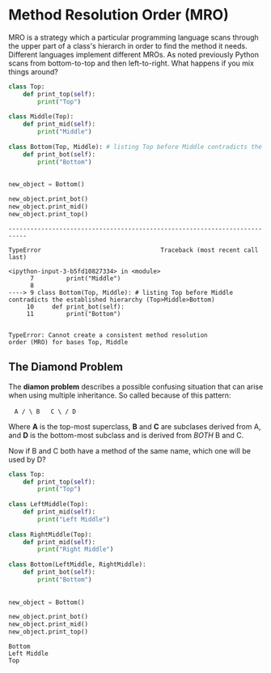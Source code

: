 # Method Resolution Order (MRO)
MRO is a strategy which a particular programming language scans through the upper part of a class's hierarch in order to find the method it needs. Different languages implement different MROs. As noted previously Python scans from bottom-to-top and then left-to-right. What happens if you mix things around?




```python
class Top:
    def print_top(self):
        print("Top")
        
class Middle(Top):
    def print_mid(self):
        print("Middle")
        
class Bottom(Top, Middle): # listing Top before Middle contradicts the established hierarchy (Top>Middle>Bottom)
    def print_bot(self):
        print("Bottom")
        
        
new_object = Bottom()

new_object.print_bot()
new_object.print_mid()
new_object.print_top()
```


    ---------------------------------------------------------------------------

    TypeError                                 Traceback (most recent call last)

    <ipython-input-3-b5fd10827334> in <module>
          7         print("Middle")
          8 
    ----> 9 class Bottom(Top, Middle): # listing Top before Middle contradicts the established hierarchy (Top>Middle>Bottom)
         10     def print_bot(self):
         11         print("Bottom")


    TypeError: Cannot create a consistent method resolution
    order (MRO) for bases Top, Middle


## The Diamond Problem
The __diamon problem__ describes a possible confusing situation that can arise when using multiple inheritance. So called because of this pattern:

&nbsp;&nbsp;&nbsp;`A
 / \
B   C
 \ /
  D
`

Where __A__ is the top-most superclass, __B__ and __C__ are subclases derived from A, and __D__ is the bottom-most subclass and is derived from *BOTH* B and C.

Now if B and C both have a method of the same name, which one will be used by D?


```python
class Top:
    def print_top(self):
        print("Top")
        
class LeftMiddle(Top):
    def print_mid(self):
        print("Left Middle")
        
class RightMiddle(Top):
    def print_mid(self):
        print("Right Middle")
        
class Bottom(LeftMiddle, RightMiddle): 
    def print_bot(self):
        print("Bottom")
        
        
new_object = Bottom()

new_object.print_bot()
new_object.print_mid()
new_object.print_top()
```

    Bottom
    Left Middle
    Top



```python

```
